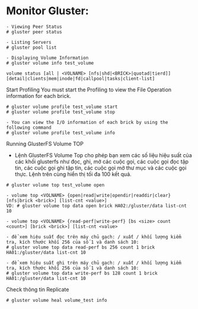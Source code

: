 # Monitor Gluster:

```
- Viewing Peer Status
# gluster peer status

- Listing Servers
# gluster pool list

- Displaying Volume Information
# gluster volume info test_volume

volume status [all | <VOLNAME> [nfs|shd|<BRICK>|quotad|tierd]] [detail|clients|mem|inode|fd|callpool|tasks|client-list]

```

Start Profiling
You must start the Profiling to view the File Operation information for each brick.

```
# gluster volume profile test_volume start
# gluster volume profile test_volume stop

- You can view the I/O information of each brick by using the following command
# gluster volume profile test_volume info

```

Running GlusterFS Volume TOP
- Lệnh GlusterFS Volume Top cho phép bạn xem các số liệu hiệu suất của các khối glusterfs như đọc, ghi, mở các cuộc gọi, các cuộc gọi đọc tập tin, các cuộc gọi ghi tập tin, các cuộc gọi mở thư mục và các cuộc gọi thực. Lệnh trên cùng hiển thị tối đa 100 kết quả.

```
# gluster volume top test_volume open

- volume top <VOLNAME> {open|read|write|opendir|readdir|clear} [nfs|brick <brick>] [list-cnt <value>] 
VD: # gluster volume top data open brick HA02:/gluster/data list-cnt 10

- volume top <VOLNAME> {read-perf|write-perf} [bs <size> count <count>] [brick <brick>] [list-cnt <value>

- để xem hiệu suất đọc trên máy chủ gạch: / xuất / khối lượng kiểm tra, kích thước khối 256 của số 1 và danh sách 10:
# gluster volume top data read-perf bs 256 count 1 brick HA01:/gluster/data list-cnt 10

- để xem hiệu suất ghi trên máy chủ gạch: / xuất / khối lượng kiểm tra, kích thước khối 256 của số 1 và danh sách 10:
# gluster volume top data write-perf bs 128 count 1 brick HA01:/gluster/data list-cnt 10

```
Check thông tin Replicate

```
# gluster volume heal volume_test info
```
